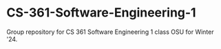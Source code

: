 # CS-361-Software-Engineering-1

Group repository for CS 361 Software Engineering 1 class OSU for Winter '24.
